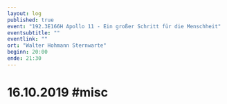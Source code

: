 ```yaml
---
layout: log
published: true
event: "192.3E166H Apollo 11 - Ein großer Schritt für die Menschheit"
eventsubtitle: ""
eventlink: ""
ort: "Walter Hohmann Sternwarte"
beginn: 20:00
ende: 21:30
---
```


# 16.10.2019 #misc
